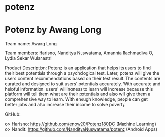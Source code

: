# potenz
<h1>Potenz by Awang Long</h1>
Team name: Awang Long

Team members: Harisno, Nanditya Nuswatama, Amannia Rachmadiva O, Lydia Sekar Wulanastri

Product Description: Potenz is an application that helps its users to find their best potentials through a psychological test. Later, potenz will give the users content recommendations based on their test result. The contents are curated and designed to suit users’ potentials accurately. With accurate and helpful information, users' willingness to learn will increase because this platform will tell them what are their potentials and also will give them a comprehensive way to learn. With enough knowledge, people can get better jobs and also increase their income to solve poverty.

GitHub:

o> Harisno: https://github.com/enow20/Potenz180DC (Machine Learning)
o> Nandit: https://github.com/NandityaNuswatama/potenz (Android Apps)
